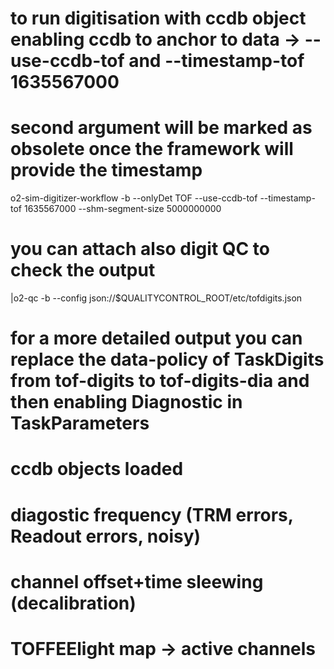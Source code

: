 # to run digitisation with ccdb object enabling ccdb to anchor to data -> --use-ccdb-tof and --timestamp-tof 1635567000
# second argument will be marked as obsolete once the framework will provide the timestamp
o2-sim-digitizer-workflow -b --onlyDet TOF --use-ccdb-tof --timestamp-tof 1635567000 --shm-segment-size 5000000000

# you can attach also digit QC to check the output
|o2-qc -b --config json://$QUALITYCONTROL_ROOT/etc/tofdigits.json
# for a more detailed output you can replace the data-policy of TaskDigits from tof-digits to tof-digits-dia and then enabling Diagnostic in TaskParameters

# ccdb objects loaded
# diagostic frequency (TRM errors, Readout errors, noisy)
# channel offset+time sleewing (decalibration)
# TOFFEElight map -> active channels
